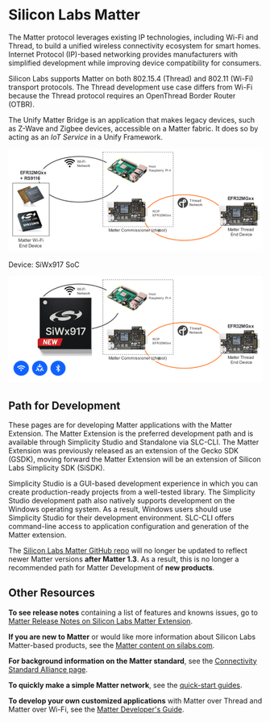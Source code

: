 # Silicon Labs Matter

The Matter protocol leverages existing IP technologies, including Wi-Fi and Thread, to build a unified wireless connectivity ecosystem for smart homes. Internet Protocol (IP)-based networking provides manufacturers with simplified development while improving device compatibility for consumers.

Silicon Labs supports Matter on both 802.15.4 (Thread) and 802.11 (Wi-Fi) transport protocols. The Thread development use case differs from Wi-Fi because the Thread protocol requires an OpenThread Border Router (OTBR).

The Unify Matter Bridge is an application that makes legacy devices, such as Z-Wave and Zigbee devices, accessible on a Matter fabric. It does so by acting as an *IoT Service* in a Unify Framework.

![Silicon Labs Matter Summary](resources/silicon-labs-matter.png)

Device: SiWx917 SoC

![Silicon Labs - SiWx917 soc](resources/silabs-matter-siwx917.png)

## Path for Development

These pages are for developing Matter applications with the Matter Extension. The Matter Extension is the preferred development path and is available through Simplicity Studio and Standalone via SLC-CLI. The Matter Extension was previously released as an extension of the Gecko SDK (GSDK), moving forward the Matter Extension will be an extension of Silicon Labs Simplicity SDK (SiSDK).

Simplicity Studio is a GUI-based development experience in which you can create production-ready projects from a well-tested library. The Simplicity Studio development path also natively supports development on the Windows operating system. As a result, Windows users should use Simplicity Studio for their development environment. SLC-CLI offers command-line access to application configuration and generation of the Matter extension.

The [Silicon Labs Matter GitHub repo](https://github.com/SiliconLabs/matter) will no longer be updated to reflect newer Matter versions **after Matter 1.3**. As a result, this is no longer a recommended path for Matter Development of **new products**.

## Other Resources

**To see release notes** containing a list of features and knowns issues, go to [Matter Release Notes on Silicon Labs Matter Extension](https://github.com/SiliconLabs/matter_extension/releases/tag/v2.3.0).

**If you are new to Matter** or would like more information about Silicon Labs Matter-based products, see the [Matter content on silabs.com](https://www.silabs.com/wireless/matter).

**For background information on the Matter standard**, see the [Connectivity Standard Alliance page](https://csa-iot.org/all-solutions/matter/).

**To quickly make a simple Matter network**, see the [quick-start guides](/matter/<docspace-docleaf-version>/matter-overview).

**To develop your own customized applications** with Matter over Thread and Matter over Wi-Fi, see the [Matter Developer's Guide](/matter/<docspace-docleaf-version>/matter-developers-guide-overview).
